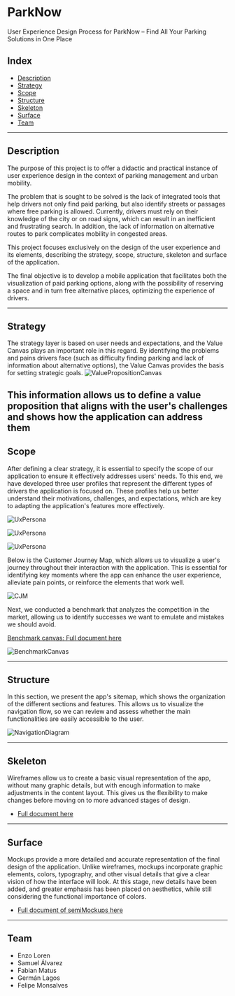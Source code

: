 # ParkNow
User Experience Design Process for ParkNow – Find All Your Parking Solutions in One Place

## Index
- [Description](#description)
- [Strategy](#strategy)
- [Scope](#scope)
- [Structure](#structure)
- [Skeleton](#skeleton)
- [Surface](#surface)
- [Team](#Team)

---

## Description
The purpose of this project is to offer a didactic and practical instance of user experience design in the context of parking management and urban mobility.

The problem that is sought to be solved is the lack of integrated tools that help drivers not only find paid parking, but also identify streets or passages where free parking is allowed. Currently, drivers must rely on their knowledge of the city or on road signs, which can result in an inefficient and frustrating search. In addition, the lack of information on alternative routes to park complicates mobility in congested areas.

This project focuses exclusively on the design of the user experience and its elements, describing the strategy, scope, structure, skeleton and surface of the application.

The final objective is to develop a mobile application that facilitates both the visualization of paid parking options, along with the possibility of reserving a space and in turn free alternative places, optimizing the experience of drivers.

---

## Strategy
The strategy layer is based on user needs and expectations, and the Value Canvas plays an important role in this regard. By identifying the problems and pains drivers face (such as difficulty finding parking and lack of information about alternative options), the Value Canvas provides the basis for setting strategic goals.
![ValuePropositionCanvas](files/ValuePropositionCanvas.png)

This information allows us to define a value proposition that aligns with the user's challenges and shows how the application can address them
---

## Scope
After defining a clear strategy, it is essential to specify the scope of our application to ensure it effectively addresses users' needs. To this end, we have developed three user profiles that represent the different types of drivers the application is focused on. These profiles help us better understand their motivations, challenges, and expectations, which are key to adapting the application's features more effectively.

![UxPersona](files/UXPersonJorge.png)

![UxPersona](files/UXPersonSandra.png)

![UxPersona](files/UXPersonLeonardo.png)


Below is the Customer Journey Map, which allows us to visualize a user's journey throughout their interaction with the application. This is essential for identifying key moments where the app can enhance the user experience, alleviate pain points, or reinforce the elements that work well.

![CJM](files/CJM.png)

Next, we conducted a benchmark that analyzes the competition in the market, allowing us to identify successes we want to emulate and mistakes we should avoid.

[Benchmark canvas: Full document here](files/BenchmarkCanvas.pdf)

![BenchmarkCanvas](files/Benchmark.png) 

---

## Structure
In this section, we present the app's sitemap, which shows the organization of the different sections and features. This allows us to visualize the navigation flow, so we can review and assess whether the main functionalities are easily accessible to the user.

![NavigationDiagram](files/sitemap.png)

---

## Skeleton
Wireframes allow us to create a basic visual representation of the app, without many graphic details, but with enough information to make adjustments in the content layout. This gives us the flexibility to make changes before moving on to more advanced stages of design.

- [Full document here](files/Wireframes.pdf)

---

## Surface
Mockups provide a more detailed and accurate representation of the final design of the application. Unlike wireframes, mockups incorporate graphic elements, colors, typography, and other visual details that give a clear vision of how the interface will look. At this stage, new details have been added, and greater emphasis has been placed on aesthetics, while still considering the functional importance of colors.

- [Full document of semiMockups here](files/semiMockups.pdf)

---

## Team
- Enzo Loren
- Samuel Álvarez
- Fabian Matus
- Germán Lagos 
- Felipe Monsalves
